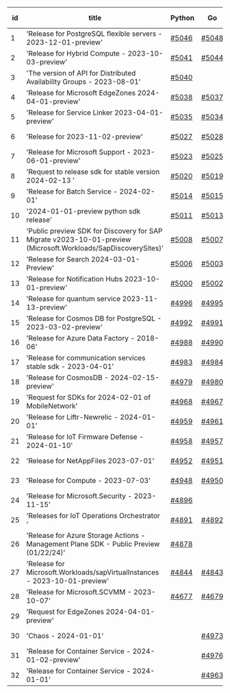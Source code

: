 | id | title | Python | Go | Java | Js | created date | target date | status |
| ------ | ------ | ------ | ------ | ------ | ------ | ------ | ------ | :-----: |
| 1 | 'Release for PostgreSQL flexible servers - 2023-12-01-preview'  | [#5046](https://github.com/Azure/sdk-release-request/issues/5046)  | [#5048](https://github.com/Azure/sdk-release-request/issues/5048)  | [#5047](https://github.com/Azure/sdk-release-request/issues/5047)  | [#5045](https://github.com/Azure/sdk-release-request/issues/5045)  | 03-15 | 04-26 |  |
| 2 | 'Release for Hybrid Compute - 2023-10-03-preview'  | [#5041](https://github.com/Azure/sdk-release-request/issues/5041)  | [#5044](https://github.com/Azure/sdk-release-request/issues/5044)  | [#5042](https://github.com/Azure/sdk-release-request/issues/5042)  | [#5043](https://github.com/Azure/sdk-release-request/issues/5043)  | 03-13 | 04-26 |  |
| 3 | 'The version of API for Distributed Availability Groups - 2023-08-01'  | [#5040](https://github.com/Azure/sdk-release-request/issues/5040)  |  |  |  | 03-13 | 04-26 |  |
| 4 | 'Release for Microsoft EdgeZones 2024-04-01-preview'  | [#5038](https://github.com/Azure/sdk-release-request/issues/5038)  | [#5037](https://github.com/Azure/sdk-release-request/issues/5037)  | [#5036](https://github.com/Azure/sdk-release-request/issues/5036)  | [#5039](https://github.com/Azure/sdk-release-request/issues/5039)  | 03-11 | 04-26 |  |
| 5 | 'Release for Service Linker 2023-04-01-preview'  | [#5035](https://github.com/Azure/sdk-release-request/issues/5035)  | [#5034](https://github.com/Azure/sdk-release-request/issues/5034)  |  |  | 03-07 | 03-22 | Hold on by Python/ |
| 6 | 'Release for 2023-11-02-preview'  | [#5027](https://github.com/Azure/sdk-release-request/issues/5027)  | [#5028](https://github.com/Azure/sdk-release-request/issues/5028)  | [#5029](https://github.com/Azure/sdk-release-request/issues/5029)  | [#5026](https://github.com/Azure/sdk-release-request/issues/5026)  | 03-05 | 03-22 | Hold on by JS/ |
| 7 | 'Release for Microsoft Support - 2023-06-01-preview'  | [#5023](https://github.com/Azure/sdk-release-request/issues/5023)  | [#5025](https://github.com/Azure/sdk-release-request/issues/5025)  | [#5024](https://github.com/Azure/sdk-release-request/issues/5024)  | [#5022](https://github.com/Azure/sdk-release-request/issues/5022)  | 03-04 | 03-22 |  |
| 8 | 'Request to release sdk for stable version 2024-02-13 '  | [#5020](https://github.com/Azure/sdk-release-request/issues/5020)  | [#5019](https://github.com/Azure/sdk-release-request/issues/5019)  | [#5021](https://github.com/Azure/sdk-release-request/issues/5021)  | [#5018](https://github.com/Azure/sdk-release-request/issues/5018)  | 02-29 | 03-22 |  |
| 9 | 'Release for Batch Service - 2024-02-01'  | [#5014](https://github.com/Azure/sdk-release-request/issues/5014)  | [#5015](https://github.com/Azure/sdk-release-request/issues/5015)  | [#5017](https://github.com/Azure/sdk-release-request/issues/5017)  | [#5016](https://github.com/Azure/sdk-release-request/issues/5016)  | 02-29 | 03-22 |  |
| 10 | '2024-01-01-preview python sdk release'  | [#5011](https://github.com/Azure/sdk-release-request/issues/5011)  | [#5013](https://github.com/Azure/sdk-release-request/issues/5013)  |  | [#5012](https://github.com/Azure/sdk-release-request/issues/5012)  | 02-28 | 03-22 |  |
| 11 | 'Public preview SDK for Discovery for SAP Migrate v2023-10-01-preview (Microsoft.Workloads/SapDiscoverySites)'  | [#5008](https://github.com/Azure/sdk-release-request/issues/5008)  | [#5007](https://github.com/Azure/sdk-release-request/issues/5007)  | [#5009](https://github.com/Azure/sdk-release-request/issues/5009)  | [#5010](https://github.com/Azure/sdk-release-request/issues/5010)  | 02-28 | 03-22 | Hold on by JS/ |
| 12 | 'Release for Search 2024-03-01-Preview'  | [#5006](https://github.com/Azure/sdk-release-request/issues/5006)  | [#5003](https://github.com/Azure/sdk-release-request/issues/5003)  |  | [#5005](https://github.com/Azure/sdk-release-request/issues/5005)  | 02-27 | 03-22 |  |
| 13 | 'Release for Notification Hubs 2023-10-01-preview'  | [#5000](https://github.com/Azure/sdk-release-request/issues/5000)  | [#5002](https://github.com/Azure/sdk-release-request/issues/5002)  | [#5001](https://github.com/Azure/sdk-release-request/issues/5001)  | [#4999](https://github.com/Azure/sdk-release-request/issues/4999)  | 02-27 | 03-22 | Hold on by JS/Python/ |
| 14 | 'Release for quantum service 2023-11-13-preview'  | [#4996](https://github.com/Azure/sdk-release-request/issues/4996)  | [#4995](https://github.com/Azure/sdk-release-request/issues/4995)  |  | [#4998](https://github.com/Azure/sdk-release-request/issues/4998)  | 02-27 | 03-22 |  |
| 15 | 'Release for Cosmos DB for PostgreSQL - 2023-03-02-preview'  | [#4992](https://github.com/Azure/sdk-release-request/issues/4992)  | [#4991](https://github.com/Azure/sdk-release-request/issues/4991)  |  | [#4993](https://github.com/Azure/sdk-release-request/issues/4993)  | 02-27 | 03-22 |  |
| 16 | 'Release for Azure Data Factory - 2018-06'  | [#4988](https://github.com/Azure/sdk-release-request/issues/4988)  | [#4990](https://github.com/Azure/sdk-release-request/issues/4990)  |  | [#4989](https://github.com/Azure/sdk-release-request/issues/4989)  | 02-27 | 03-22 |  |
| 17 | 'Release for communication services stable sdk - 2023-04-01'  | [#4983](https://github.com/Azure/sdk-release-request/issues/4983)  | [#4984](https://github.com/Azure/sdk-release-request/issues/4984)  | [#4982](https://github.com/Azure/sdk-release-request/issues/4982)  | [#4981](https://github.com/Azure/sdk-release-request/issues/4981)  | 02-24 | 03-22 |  |
| 18 | 'Release for CosmosDB - 2024-02-15-preview'  | [#4979](https://github.com/Azure/sdk-release-request/issues/4979)  | [#4980](https://github.com/Azure/sdk-release-request/issues/4980)  |  | [#4978](https://github.com/Azure/sdk-release-request/issues/4978)  | 02-22 | 03-22 |  |
| 19 | 'Request for SDKs for 2024-02-01 of MobileNetwork'  | [#4968](https://github.com/Azure/sdk-release-request/issues/4968)  | [#4967](https://github.com/Azure/sdk-release-request/issues/4967)  | [#4969](https://github.com/Azure/sdk-release-request/issues/4969)  | [#4970](https://github.com/Azure/sdk-release-request/issues/4970)  | 02-20 | 03-22 |  |
| 20 | 'Release for Liftr-Newrelic - 2024-01-01'  | [#4959](https://github.com/Azure/sdk-release-request/issues/4959)  | [#4961](https://github.com/Azure/sdk-release-request/issues/4961)  | [#4962](https://github.com/Azure/sdk-release-request/issues/4962)  | [#4960](https://github.com/Azure/sdk-release-request/issues/4960)  | 02-19 | 03-22 |  |
| 21 | 'Release for IoT Firmware Defense - 2024-01-10'  | [#4958](https://github.com/Azure/sdk-release-request/issues/4958)  | [#4957](https://github.com/Azure/sdk-release-request/issues/4957)  | [#4956](https://github.com/Azure/sdk-release-request/issues/4956)  | [#4955](https://github.com/Azure/sdk-release-request/issues/4955)  | 02-17 | 03-22 |  |
| 22 | 'Release for NetAppFiles 2023-07-01'  | [#4952](https://github.com/Azure/sdk-release-request/issues/4952)  | [#4951](https://github.com/Azure/sdk-release-request/issues/4951)  | [#4954](https://github.com/Azure/sdk-release-request/issues/4954)  | [#4953](https://github.com/Azure/sdk-release-request/issues/4953)  | 02-16 | 03-22 |  |
| 23 | 'Release for Compute - 2023-07-03'  | [#4948](https://github.com/Azure/sdk-release-request/issues/4948)  | [#4950](https://github.com/Azure/sdk-release-request/issues/4950)  |  | [#4947](https://github.com/Azure/sdk-release-request/issues/4947)  | 02-15 | 03-22 |  |
| 24 | 'Release for Microsoft.Security - 2023-11-15'  | [#4896](https://github.com/Azure/sdk-release-request/issues/4896)  |  |  | [#4897](https://github.com/Azure/sdk-release-request/issues/4897)  | 01-18 | 02-23 | Hold on by JS/ |
| 25 | 'Releases for IoT Operations Orchestrator '  | [#4891](https://github.com/Azure/sdk-release-request/issues/4891)  | [#4892](https://github.com/Azure/sdk-release-request/issues/4892)  | [#4893](https://github.com/Azure/sdk-release-request/issues/4893)  | [#4890](https://github.com/Azure/sdk-release-request/issues/4890)  | 01-16 | 03-22 | Hold on by JS/Java/Go/Python/ |
| 26 | 'Release for Azure Storage Actions - Management Plane SDK - Public Preview (01/22/24)'  | [#4878](https://github.com/Azure/sdk-release-request/issues/4878)  |  | [#4879](https://github.com/Azure/sdk-release-request/issues/4879)  | [#4876](https://github.com/Azure/sdk-release-request/issues/4876)  | 01-09 | 03-22 |  |
| 27 | 'Release for Microsoft.Workloads/sapVirtualInstances - 2023-10-01-preview'  | [#4844](https://github.com/Azure/sdk-release-request/issues/4844)  | [#4843](https://github.com/Azure/sdk-release-request/issues/4843)  | [#4845](https://github.com/Azure/sdk-release-request/issues/4845)  | [#4842](https://github.com/Azure/sdk-release-request/issues/4842)  | 12-20 | 03-22 | Hold on by JS/Java/Go/ |
| 28 | 'Release for Microsoft.SCVMM - 2023-10-07'  | [#4677](https://github.com/Azure/sdk-release-request/issues/4677)  | [#4679](https://github.com/Azure/sdk-release-request/issues/4679)  | [#4678](https://github.com/Azure/sdk-release-request/issues/4678)  | [#4676](https://github.com/Azure/sdk-release-request/issues/4676)  | 10-23 | 03-22 | Hold on by JS/Java/Go/Python/ |
| 29 | 'Request for EdgeZones 2024-04-01-preview'  |  |  | [#5030](https://github.com/Azure/sdk-release-request/issues/5030)  |  | 03-06 | 03-22 |  |
| 30 | 'Chaos - 2024-01-01'  |  | [#4973](https://github.com/Azure/sdk-release-request/issues/4973)  | [#4972](https://github.com/Azure/sdk-release-request/issues/4972)  |  | 02-21 | 03-22 |  |
| 31 | 'Release for Container Service - 2024-01-02-preview'  |  | [#4976](https://github.com/Azure/sdk-release-request/issues/4976)  |  | [#4975](https://github.com/Azure/sdk-release-request/issues/4975)  | 02-21 | 03-22 |  |
| 32 | 'Release for Container Service - 2024-01-01'  |  | [#4963](https://github.com/Azure/sdk-release-request/issues/4963)  |  | [#4964](https://github.com/Azure/sdk-release-request/issues/4964)  | 02-19 | 03-22 | Hold on by JS/ |
